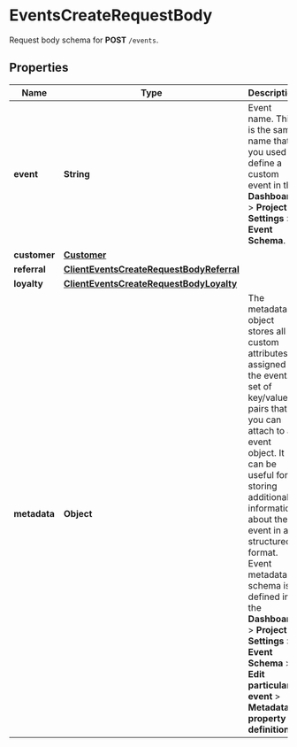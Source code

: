 

# EventsCreateRequestBody

Request body schema for **POST** `/events`.

## Properties

| Name | Type | Description | Notes |
|------------ | ------------- | ------------- | -------------|
|**event** | **String** | Event name. This is the same name that you used to define a custom event in the **Dashboard** &gt; **Project Settings** &gt; **Event Schema**. |  |
|**customer** | [**Customer**](Customer.md) |  |  |
|**referral** | [**ClientEventsCreateRequestBodyReferral**](ClientEventsCreateRequestBodyReferral.md) |  |  [optional] |
|**loyalty** | [**ClientEventsCreateRequestBodyLoyalty**](ClientEventsCreateRequestBodyLoyalty.md) |  |  [optional] |
|**metadata** | **Object** | The metadata object stores all custom attributes assigned to the event. A set of key/value pairs that you can attach to an event object. It can be useful for storing additional information about the event in a structured format. Event metadata schema is defined in the **Dashboard** &gt; **Project Settings** &gt; **Event Schema** &gt; **Edit particular event** &gt; **Metadata property definition**. |  [optional] |



